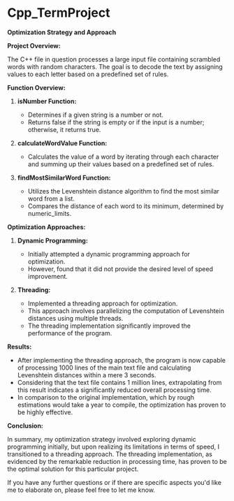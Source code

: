 # Cpp_TermProject

**Optimization Strategy and Approach**

**Project Overview:**

The C++ file in question processes a large input file containing scrambled words with random characters. The goal is to decode the text by assigning values to each letter based on a predefined set of rules.

**Function Overview:**

1. **isNumber Function:**
   - Determines if a given string is a number or not.
   - Returns false if the string is empty or if the input is a number; otherwise, it returns true.

2. **calculateWordValue Function:**
   - Calculates the value of a word by iterating through each character and summing up their values based on a predefined set of rules.

3. **findMostSimilarWord Function:**
   - Utilizes the Levenshtein distance algorithm to find the most similar word from a list.
   - Compares the distance of each word to its minimum, determined by numeric_limits.

**Optimization Approaches:**

1. **Dynamic Programming:**
   - Initially attempted a dynamic programming approach for optimization.
   - However, found that it did not provide the desired level of speed improvement.

2. **Threading:**
   - Implemented a threading approach for optimization.
   - This approach involves parallelizing the computation of Levenshtein distances using multiple threads.
   - The threading implementation significantly improved the performance of the program.

**Results:**

- After implementing the threading approach, the program is now capable of processing 1000 lines of the main text file and calculating Levenshtein distances within a mere 3 seconds.
- Considering that the text file contains 1 million lines, extrapolating from this result indicates a significantly reduced overall processing time.
- In comparison to the original implementation, which by rough estimations would take a year to compile, the optimization has proven to be highly effective.

**Conclusion:**

In summary, my optimization strategy involved exploring dynamic programming initially, but upon realizing its limitations in terms of speed, I transitioned to a threading approach. The threading implementation, as evidenced by the remarkable reduction in processing time, has proven to be the optimal solution for this particular project.

If you have any further questions or if there are specific aspects you'd like me to elaborate on, please feel free to let me know.


